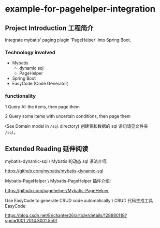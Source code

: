 # example-for-pagehelper-integration

## Project Introduction 工程简介

Integrate mybatis' paging plugin 'PageHelper' into Spring Boot.

### Technology involved

- Mybatis
  - dynamic sql
  - PageHelper
- Spring Boot
- EasyCode (Code Generator)

### functionality

1 Query All the items, then page them

2 Query some items with uncertain conditions, then page them

(See Domain model in `/sql` directory) 创建表和数据的 sql 语句请见文件夹 `/sql`。

## Extended Reading 延伸阅读

mybatis-dynamic-sql \ Mybatis 的动态 sql 语法介绍:

https://github.com/mybatis/mybatis-dynamic-sql

Mybatis-PageHelper \ Mybatis-PageHelper 插件介绍:

https://github.com/pagehelper/Mybatis-PageHelper

Use EasyCode to generate CRUD code automatically \ CRUD 代码生成工具 EasyCode:

https://blog.csdn.net/Enchanter06/article/details/128880118?spm=1001.2014.3001.5501
